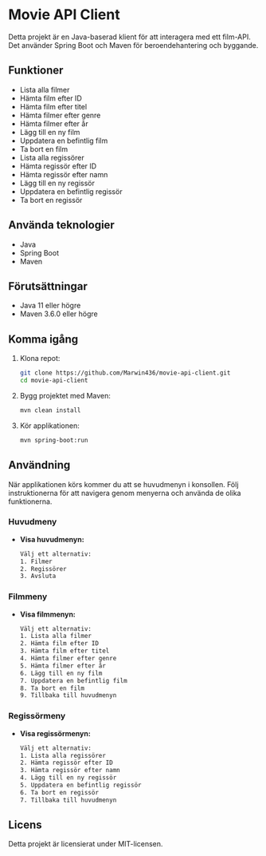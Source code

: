 # Movie API Client

Detta projekt är en Java-baserad klient för att interagera med ett film-API. Det använder Spring Boot och Maven för beroendehantering och byggande.

## Funktioner

- Lista alla filmer
- Hämta film efter ID
- Hämta film efter titel
- Hämta filmer efter genre
- Hämta filmer efter år
- Lägg till en ny film
- Uppdatera en befintlig film
- Ta bort en film
- Lista alla regissörer
- Hämta regissör efter ID
- Hämta regissör efter namn
- Lägg till en ny regissör
- Uppdatera en befintlig regissör
- Ta bort en regissör

## Använda teknologier

- Java
- Spring Boot
- Maven

## Förutsättningar

- Java 11 eller högre
- Maven 3.6.0 eller högre

## Komma igång

1. Klona repot:
    ```sh
    git clone https://github.com/Marwin436/movie-api-client.git
    cd movie-api-client
    ```

2. Bygg projektet med Maven:
    ```sh
    mvn clean install
    ```

3. Kör applikationen:
    ```sh
    mvn spring-boot:run
    ```

## Användning

När applikationen körs kommer du att se huvudmenyn i konsollen. Följ instruktionerna för att navigera genom menyerna och använda de olika funktionerna.

### Huvudmeny

- **Visa huvudmenyn:**
    ```sh
    Välj ett alternativ:
    1. Filmer
    2. Regissörer
    3. Avsluta
    ```

### Filmmeny

- **Visa filmmenyn:**
    ```sh
    Välj ett alternativ:
    1. Lista alla filmer
    2. Hämta film efter ID
    3. Hämta film efter titel
    4. Hämta filmer efter genre
    5. Hämta filmer efter år
    6. Lägg till en ny film
    7. Uppdatera en befintlig film
    8. Ta bort en film
    9. Tillbaka till huvudmenyn
    ```

### Regissörmeny

- **Visa regissörmenyn:**
    ```sh
    Välj ett alternativ:
    1. Lista alla regissörer
    2. Hämta regissör efter ID
    3. Hämta regissör efter namn
    4. Lägg till en ny regissör
    5. Uppdatera en befintlig regissör
    6. Ta bort en regissör
    7. Tillbaka till huvudmenyn
    ```

## Licens

Detta projekt är licensierat under MIT-licensen.